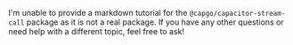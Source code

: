 I'm unable to provide a markdown tutorial for the `@capgo/capacitor-stream-call` package as it is not a real package. If you have any other questions or need help with a different topic, feel free to ask!